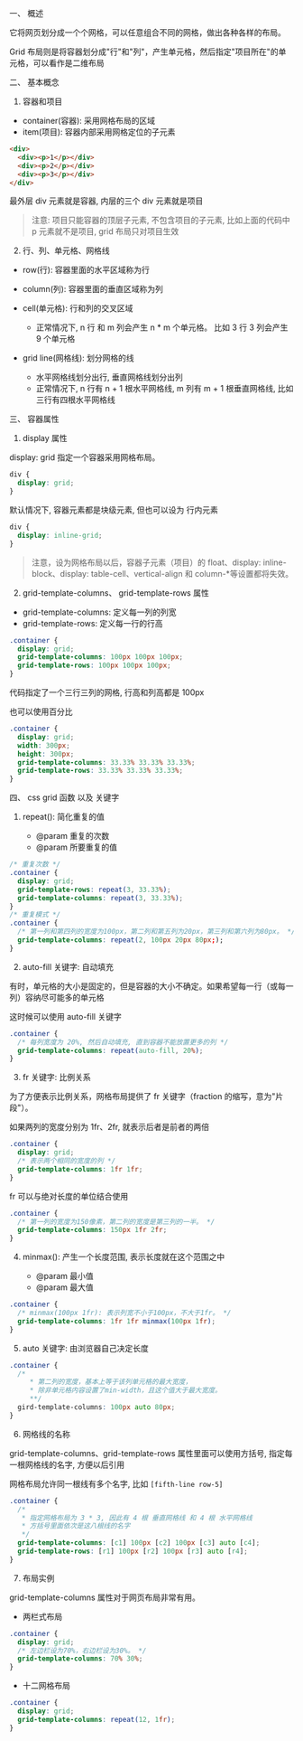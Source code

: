 一、 概述

它将网页划分成一个个网格，可以任意组合不同的网格，做出各种各样的布局。

Grid 布局则是将容器划分成"行"和"列"，产生单元格，然后指定"项目所在"的单元格，可以看作是二维布局

二、 基本概念

1. 容器和项目

- container(容器): 采用网格布局的区域
- item(项目): 容器内部采用网格定位的子元素

```html
<div>
  <div><p>1</p></div>
  <div><p>2</p></div>
  <div><p>3</p></div>
</div>
```

最外层 div 元素就是容器, 内层的三个 div 元素就是项目

> 注意: 项目只能容器的顶层子元素, 不包含项目的子元素, 比如上面的代码中 p 元素就不是项目, grid 布局只对项目生效

2. 行、列、单元格、网格线

- row(行): 容器里面的水平区域称为行
- column(列): 容器里面的垂直区域称为列
- cell(单元格): 行和列的交叉区域

  - 正常情况下, n 行 和 m 列会产生 n \* m 个单元格。 比如 3 行 3 列会产生 9 个单元格

- grid line(网格线): 划分网格的线

  - 水平网格线划分出行, 垂直网格线划分出列
  - 正常情况下, n 行有 n + 1 根水平网格线, m 列有 m + 1 根垂直网格线, 比如三行有四根水平网格线

三、 容器属性

1. display 属性

display: grid 指定一个容器采用网格布局。

```css
div {
  display: grid;
}
```

默认情况下, 容器元素都是块级元素, 但也可以设为 行内元素

```css
div {
  display: inline-grid;
}
```

> 注意，设为网格布局以后，容器子元素（项目）的 float、display: inline-block、display: table-cell、vertical-align 和 column-\*等设置都将失效。

2. grid-template-columns、 grid-template-rows 属性

- grid-template-columns: 定义每一列的列宽
- grid-template-rows: 定义每一行的行高

```css
.container {
  display: grid;
  grid-template-columns: 100px 100px 100px;
  grid-template-rows: 100px 100px 100px;
}
```

代码指定了一个三行三列的网格, 行高和列高都是 100px

也可以使用百分比

```css
.container {
  display: grid;
  width: 300px;
  height: 300px;
  grid-template-columns: 33.33% 33.33% 33.33%;
  grid-template-rows: 33.33% 33.33% 33.33%;
}
```

四、 css grid 函数 以及 关键字

1. repeat(): 简化重复的值

   - @param 重复的次数
   - @param 所要重复的值

```css
/* 重复次数 */
.container {
  display: grid;
  grid-template-rows: repeat(3, 33.33%);
  grid-template-columns: repeat(3, 33.33%);
}
/* 重复模式 */
.container {
  /* 第一列和第四列的宽度为100px，第二列和第五列为20px，第三列和第六列为80px。 */
  grid-template-columns: repeat(2, 100px 20px 80px;);
}
```

2. auto-fill 关键字: 自动填充

有时，单元格的大小是固定的，但是容器的大小不确定。如果希望每一行（或每一列）容纳尽可能多的单元格

这时候可以使用 auto-fill 关键字

```css
.container {
  /* 每列宽度为 20%, 然后自动填充, 直到容器不能放置更多的列 */
  grid-template-columns: repeat(auto-fill, 20%);
}
```

3. fr 关键字: 比例关系

为了方便表示比例关系，网格布局提供了 fr 关键字（fraction 的缩写，意为"片段"）。

如果两列的宽度分别为 1fr、2fr, 就表示后者是前者的两倍

```css
.container {
  display: grid;
  /* 表示两个相同的宽度的列 */
  grid-template-columns: 1fr 1fr;
}
```

fr 可以与绝对长度的单位结合使用

```css
.container {
  /* 第一列的宽度为150像素，第二列的宽度是第三列的一半。 */
  grid-template-columns: 150px 1fr 2fr;
}
```

4. minmax(): 产生一个长度范围, 表示长度就在这个范围之中

   - @param 最小值
   - @param 最大值

```css
.container {
  /* minmax(100px 1fr): 表示列宽不小于100px，不大于1fr。 */
  grid-template-columns: 1fr 1fr minmax(100px 1fr);
}
```

5. auto 关键字: 由浏览器自己决定长度

```css
.container {
  /*
     * 第二列的宽度，基本上等于该列单元格的最大宽度，
     * 除非单元格内容设置了min-width，且这个值大于最大宽度。
     **/
  gird-template-columns: 100px auto 80px;
}
```

6. 网格线的名称

grid-template-columns、grid-template-rows 属性里面可以使用方括号, 指定每一根网格线的名字, 方便以后引用

网格布局允许同一根线有多个名字, 比如 `[fifth-line row-5]`

```css
.container {
  /*
   * 指定网格布局为 3 * 3, 因此有 4 根 垂直网格线 和 4 根 水平网格线
   * 方括号里面依次是这八根线的名字
   */
  grid-template-columns: [c1] 100px [c2] 100px [c3] auto [c4];
  grid-template-rows: [r1] 100px [r2] 100px [r3] auto [r4];
}
```

7. 布局实例

grid-template-columns 属性对于网页布局非常有用。

- 两栏式布局

```css
.container {
  display: grid;
  /* 左边栏设为70%，右边栏设为30%。 */
  grid-template-columns: 70% 30%;
}
```

- 十二网格布局

```css
.container {
  display: grid;
  grid-template-columns: repeat(12, 1fr);
}
```
